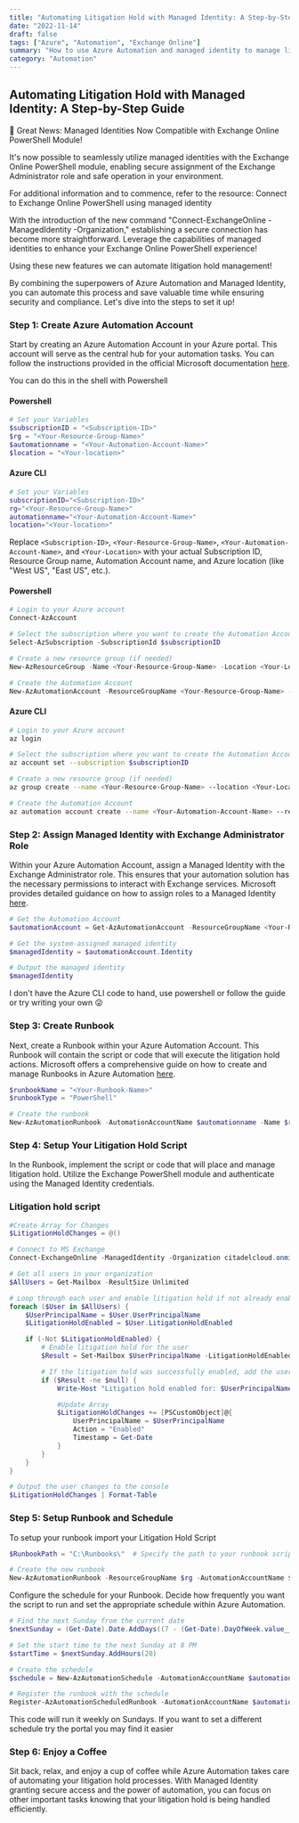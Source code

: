```yaml
---
title: "Automating Litigation Hold with Managed Identity: A Step-by-Step Guide"
date: "2022-11-14"
draft: false
tags: ["Azure", "Automation", "Exchange Online"]
summary: "How to use Azure Automation and managed identity to manage litigation holds in Exchange Online."
category: "Automation"
---
```


## Automating Litigation Hold with Managed Identity: A Step-by-Step Guide

📣 Great News: Managed Identities Now Compatible with Exchange Online PowerShell Module!

It's now possible to seamlessly utilize managed identities with the Exchange Online PowerShell module, enabling secure assignment of the Exchange Administrator role and safe operation in your environment.

For additional information and to commence, refer to the resource: Connect to Exchange Online PowerShell using managed identity

With the introduction of the new command "Connect-ExchangeOnline -ManagedIdentity -Organization," establishing a secure connection has become more straightforward. Leverage the capabilities of managed identities to enhance your Exchange Online PowerShell experience!


Using these new features we can automate litigation hold management! 

By combining the superpowers of Azure Automation and Managed Identity, you can automate this process and save valuable time while ensuring security and compliance. Let's dive into the steps to set it up!

### Step 1: Create Azure Automation Account

Start by creating an Azure Automation Account in your Azure portal. This account will serve as the central hub for your automation tasks. You can follow the instructions provided in the official Microsoft documentation [here](https://docs.microsoft.com/azure/automation/quickstart-create-account).

You can do this in the shell with Powershell

####  Powershell
```powershell
# Set your Variables
$subscriptionID = "<Subscription-ID>"
$rg = "<Your-Resource-Group-Name>"
$automationname = "<Your-Automation-Account-Name>"
$location = "<Your-location>"
```
#### Azure CLI
```bash
# Set your Variables
subscriptionID="<Subscription-ID>"
rg="<Your-Resource-Group-Name>"
automationname="<Your-Automation-Account-Name>"
location="<Your-location>"
```
Replace `<Subscription-ID>`, `<Your-Resource-Group-Name>`, `<Your-Automation-Account-Name>`, and `<Your-Location>` with your actual Subscription ID, Resource Group name, Automation Account name, and Azure location (like "West US", "East US", etc.).


####  Powershell
```powershell
# Login to your Azure account
Connect-AzAccount

# Select the subscription where you want to create the Automation Account
Select-AzSubscription -SubscriptionId $subscriptionID

# Create a new resource group (if needed)
New-AzResourceGroup -Name <Your-Resource-Group-Name> -Location <Your-Location>

# Create the Automation Account
New-AzAutomationAccount -ResourceGroupName <Your-Resource-Group-Name> -Name <Your-Automation-Account-Name> -Location <Your-Location> -Plan Basic
```


#### Azure CLI

```bash
# Login to your Azure account
az login

# Select the subscription where you want to create the Automation Account
az account set --subscription $subscriptionID

# Create a new resource group (if needed)
az group create --name <Your-Resource-Group-Name> --location <Your-Location>

# Create the Automation Account
az automation account create --name <Your-Automation-Account-Name> --resource-group <Your-Resource-Group-Name> --location <Your-Location>
```

### Step 2: Assign Managed Identity with Exchange Administrator Role

Within your Azure Automation Account, assign a Managed Identity with the Exchange Administrator role. This ensures that your automation solution has the necessary permissions to interact with Exchange services. Microsoft provides detailed guidance on how to assign roles to a Managed Identity [here](https://docs.microsoft.com/azure/active-directory/managed-identities-azure-resources/how-to-manage-ua-identity-portal).

```Powershell
# Get the Automation Account
$automationAccount = Get-AzAutomationAccount -ResourceGroupName <Your-Resource-Group-Name> -Name <Your-Automation-Account-Name>

# Get the system-assigned managed identity
$managedIdentity = $automationAccount.Identity

# Output the managed identity
$managedIdentity
```
I don't have the Azure CLI code to hand, use powershell or follow the guide or try writing your own 😜

### Step 3: Create Runbook

Next, create a Runbook within your Azure Automation Account. This Runbook will contain the script or code that will execute the litigation hold actions. Microsoft offers a comprehensive guide on how to create and manage Runbooks in Azure Automation [here](https://docs.microsoft.com/azure/automation/automation-first-runbook-textual-powershell).

```Powershell
$runbookName = "<Your-Runbook-Name>"
$runbookType = "PowerShell"

# Create the runbook
New-AzAutomationRunbook -AutomationAccountName $automationname -Name $runbookName -Type $runbookType -ResourceGroupName $rg
```

### Step 4: Setup Your Litigation Hold Script

In the Runbook, implement the script or code that will place and manage litigation hold. Utilize the Exchange PowerShell module and authenticate using the Managed Identity credentials.

### Litigation hold script
```powershell
#Create Array for Changes
$LitigationHoldChanges = @()

# Connect to MS Exchange
Connect-ExchangeOnline -ManagedIdentity -Organization citadelcloud.onmicrosoft.com

# Get all users in your organization
$AllUsers = Get-Mailbox -ResultSize Unlimited

# Loop through each user and enable litigation hold if not already enabled
foreach ($User in $AllUsers) {
    $UserPrincipalName = $User.UserPrincipalName
    $LitigationHoldEnabled = $User.LitigationHoldEnabled

    if (-Not $LitigationHoldEnabled) {
        # Enable litigation hold for the user
        $Result = Set-Mailbox $UserPrincipalName -LitigationHoldEnabled $true -ErrorAction "SilentlyContinue"

        # If the litigation hold was successfully enabled, add the user to the changes array
        if ($Result -ne $null) {
            Write-Host "Litigation hold enabled for: $UserPrincipalName"

            #Update Array
            $LitigationHoldChanges += [PSCustomObject]@{
                UserPrincipalName = $UserPrincipalName
                Action = "Enabled"
                Timestamp = Get-Date
            }
        }
    }
}

# Output the user changes to the console
$LitigationHoldChanges | Format-Table
```

### Step 5: Setup Runbook and Schedule

To setup your runbook import your Litigation Hold Script

```Powershell
$RunbookPath = "C:\Runbooks\"  # Specify the path to your runbook script

# Create the new runbook
New-AzAutomationRunbook -ResourceGroupName $rg -AutomationAccountName $AutomationAccount -Name $RunbookName -Type $RunbookType -Path $RunbookPath
```
Configure the schedule for your Runbook. Decide how frequently you want the script to run and set the appropriate schedule within Azure Automation.

```powershell
# Find the next Sunday from the current date
$nextSunday = (Get-Date).Date.AddDays((7 - (Get-Date).DayOfWeek.value__ + [DayOfWeek]::Sunday.value__) % 7)

# Set the start time to the next Sunday at 8 PM
$startTime = $nextSunday.AddHours(20)

# Create the schedule
$schedule = New-AzAutomationSchedule -AutomationAccountName $automationname -Name $scheduleName -StartTime $startTime -Frequency "Week" -Interval 1 -ResourceGroupName $rg

# Register the runbook with the schedule
Register-AzAutomationScheduledRunbook -AutomationAccountName $automationname -Name $runbookName -Schedule $schedule -ResourceGroupName $rg
```

This code will run it weekly on Sundays. If you want to set a different schedule try the portal you may find it easier

### Step 6: Enjoy a Coffee

Sit back, relax, and enjoy a cup of coffee while Azure Automation takes care of automating your litigation hold processes. With Managed Identity granting secure access and the power of automation, you can focus on other important tasks knowing that your litigation hold is being handled efficiently.
